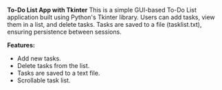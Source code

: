 **To-Do List App with Tkinter**
This is a simple GUI-based To-Do List application built using Python's Tkinter library. Users can add tasks, view them in a list, and delete tasks. Tasks are saved to a file (tasklist.txt), ensuring persistence between sessions.

**Features:**
- Add new tasks.
- Delete tasks from the list.
- Tasks are saved to a text file.
- Scrollable task list.

